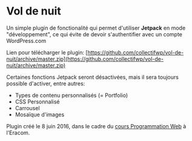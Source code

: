 # Vol de nuit

Un simple plugin de fonctionalité qui permet d'utiliser **Jetpack** en mode "développement", ce qui évite de devoir s'authentifier avec un compte WordPress.com

Lien pour télécharger le plugin: [https://github.com/collectifwp/vol-de-nuit/archive/master.zip](https://github.com/collectifwp/vol-de-nuit/archive/master.zip)

Certaines fonctions Jetpack seront désactivées, mais il sera toujours possible d'activer, entre autres:

- Types de contenu personnalisés (= Portfolio)
- CSS Personnalisé
- Carrousel
- Mosaïque d'images

Plugin créé le 8 juin 2016, dans le cadre du [cours Programmation Web](https://cours-web.ch/) à l'Eracom.
